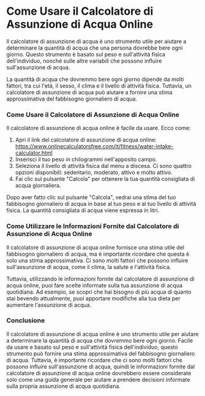 Come Usare il Calcolatore di Assunzione di Acqua Online
=======================================================

Il calcolatore di assunzione di acqua è uno strumento utile per aiutare a determinare la quantità di acqua che una persona dovrebbe bere ogni giorno. Questo strumento è basato sul peso e sull'attività fisica dell'individuo, nonché sulle altre variabili che possono influire sull'assunzione di acqua.

La quantità di acqua che dovremmo bere ogni giorno dipende da molti fattori, tra cui l'età, il sesso, il clima e il livello di attività fisica. Tuttavia, un calcolatore di assunzione di acqua può aiutare a fornire una stima approssimativa del fabbisogno giornaliero di acqua.

### Come Usare il Calcolatore di Assunzione di Acqua Online

Il calcolatore di assunzione di acqua online è facile da usare. Ecco come:

1. Apri il link del calcolatore di assunzione di acqua online: <https://www.onlinecalculatorsfree.com/it/fitness/water-intake-calculator.html>
2. Inserisci il tuo peso in chilogrammi nell'apposito campo.
3. Seleziona il livello di attività fisica dal menu a discesa. Ci sono quattro opzioni disponibili: sedentario, moderato, attivo e molto attivo.
4. Fai clic sul pulsante "Calcola" per ottenere la tua quantità consigliata di acqua giornaliera.

Dopo aver fatto clic sul pulsante "Calcola", vedrai una stima del tuo fabbisogno giornaliero di acqua in base al tuo peso e al tuo livello di attività fisica. La quantità consigliata di acqua viene espressa in litri.

### Come Utilizzare le Informazioni Fornite dal Calcolatore di Assunzione di Acqua Online

Il calcolatore di assunzione di acqua online fornisce una stima utile del fabbisogno giornaliero di acqua, ma è importante ricordare che questa è solo una stima approssimativa. Ci sono molti fattori che possono influire sull'assunzione di acqua, come il clima, la salute e l'attività fisica.

Tuttavia, utilizzando le informazioni fornite dal calcolatore di assunzione di acqua online, puoi fare scelte informate sulla tua assunzione di acqua quotidiana. Ad esempio, se scopri che hai bisogno di più acqua di quanto stai bevendo attualmente, puoi apportare modifiche alla tua dieta per aumentare l'assunzione di acqua.

### Conclusione

Il calcolatore di assunzione di acqua online è uno strumento utile per aiutare a determinare la quantità di acqua che dovremmo bere ogni giorno. Facile da usare e basato sul peso e sull'attività fisica dell'individuo, questo strumento può fornire una stima approssimativa del fabbisogno giornaliero di acqua. Tuttavia, è importante ricordare che ci sono molti fattori che possono influire sull'assunzione di acqua, quindi le informazioni fornite dal calcolatore di assunzione di acqua online dovrebbero essere considerate solo come una guida generale per aiutare a prendere decisioni informate sulla propria assunzione di acqua quotidiana.